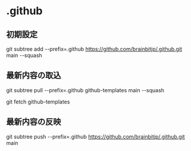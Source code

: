 # .github

## 初期設定

git subtree add --prefix=.github https://github.com/brainbitjp/.github.git main --squash

## 最新内容の取込

git subtree pull --prefix=.github github-templates main --squash

git fetch github-templates

## 最新内容の反映
git subtree push --prefix=.github https://github.com/brainbitjp/.github.git main
